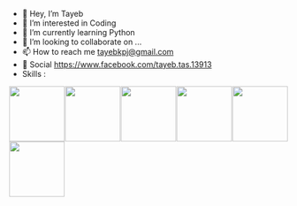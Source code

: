 - 👋 Hey, I’m Tayeb
- 👀 I’m interested in Coding
- 🌱 I’m currently learning Python
- 💞️ I’m looking to collaborate on ...
- 📫<i class="fa-solid fa-envelope"></i> How to reach me tayebkpj@gmail.com
- 💬 Social https://www.facebook.com/tayeb.tas.13913
- Skills :
<div style="display:flex;flex-wrap:wrap;justify-content:space-between;">
  <img src="https://user-images.githubusercontent.com/104755858/200106671-7a563638-04c0-45a9-98c2-ed24e7789b87.png" height="100" width="100">
  <img src="https://user-images.githubusercontent.com/104755858/200106712-7ba6189b-7790-4fe8-9720-6c281d17e705.png" height="100" width="100">
  <img src="https://user-images.githubusercontent.com/104755858/200106628-d09f6507-fda9-45ca-b894-13194f2fca0e.png" height="100" width="100">
  <img src="https://user-images.githubusercontent.com/104755858/200106643-bb9618a3-b0d7-4ca5-bc9c-5d7bd58b6edf.png" height="100" width="100">
  <img src="https://user-images.githubusercontent.com/104755858/200106658-a91a7c16-f304-45f4-997e-edb6610597c6.png" height="100" width="100">
  <img src="https://user-images.githubusercontent.com/104755858/200107119-cbe15b26-5517-47b2-a504-a8b1fc33bc16.png" height="100" width="100">
</div>

<!---
Tayeb-Ahmed-TAS/Tayeb-Ahmed-TAS is a ✨ special ✨ repository because its `README.md` (this file) appears on your GitHub profile.
You can click the Preview link to take a look at your changes.
--->
